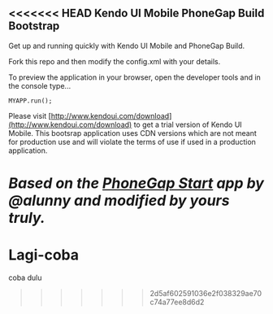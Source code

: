 <<<<<<< HEAD
Kendo UI Mobile PhoneGap Build Bootstrap
---

Get up and running quickly with Kendo UI Mobile and PhoneGap Build.

Fork this repo and then modify the config.xml with your details.

To preview the application in your browser, open the developer tools and in the console type...

    MYAPP.run();

Please visit [http://www.kendoui.com/download](http://www.kendoui.com/download) to get a trial version of Kendo UI Mobile. This bootsrap application uses CDN versions which are not meant for production use and will violate the terms of use if used in a production application.

_Based on the [PhoneGap Start](https://github.com/phonegap/phonegap-start) app by @alunny and modified by yours truly._
=======
Lagi-coba
=========

coba dulu
>>>>>>> 2d5af602591036e2f038329ae70c74a77ee8d6d2
